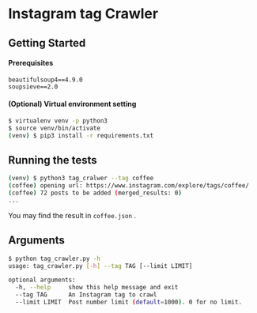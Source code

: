 # Instagram tag Crawler

## Getting Started

#### Prerequisites 

```
beautifulsoup4==4.9.0
soupsieve==2.0
```



#### (Optional) Virtual environment setting

```bash
$ virtualenv venv -p python3
$ source venv/bin/activate
(venv) $ pip3 install -r requirements.txt
```



## Running the tests

```bash
(venv) $ python3 tag_cralwer --tag coffee
(coffee) opening url: https://www.instagram.com/explore/tags/coffee/
(coffee) 72 posts to be added (merged_results: 0)
...
```

You may find the result in `coffee.json` .

#### 

## Arguments

```bash
$ python tag_crawler.py -h
usage: tag_crawler.py [-h] --tag TAG [--limit LIMIT]

optional arguments:
  -h, --help     show this help message and exit
  --tag TAG      An Instagram tag to crawl
  --limit LIMIT  Post number limit (default=1000). 0 for no limit.
```

